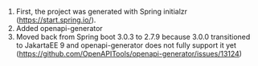 1. First, the project was generated with Spring initialzr (https://start.spring.io/).
2. Added openapi-generator
3. Moved back from Spring boot 3.0.3 to 2.7.9 because 3.0.0 transitioned to JakartaEE 9 and openapi-generator does not fully support it yet (https://github.com/OpenAPITools/openapi-generator/issues/13124)